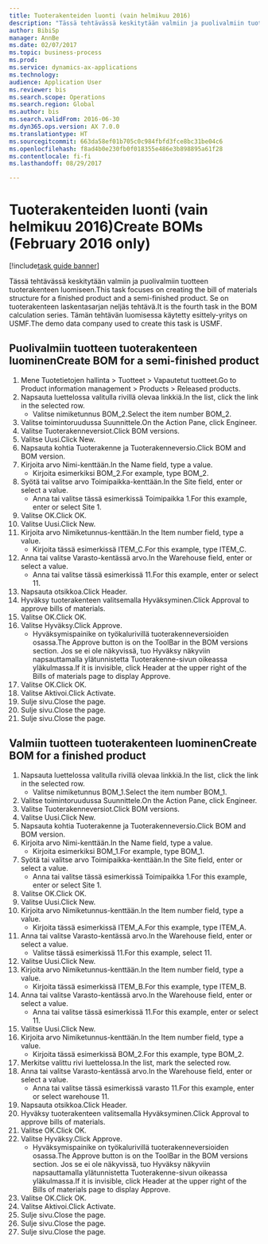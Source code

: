 ```yaml
--- 
title: Tuoterakenteiden luonti (vain helmikuu 2016)
description: "Tässä tehtävässä keskitytään valmiin ja puolivalmiin tuotteen tuoterakenteen luomiseen."
author: BibiSp
manager: AnnBe
ms.date: 02/07/2017
ms.topic: business-process
ms.prod: 
ms.service: dynamics-ax-applications
ms.technology: 
audience: Application User
ms.reviewer: bis
ms.search.scope: Operations
ms.search.region: Global
ms.author: bis
ms.search.validFrom: 2016-06-30
ms.dyn365.ops.version: AX 7.0.0
ms.translationtype: HT
ms.sourcegitcommit: 663da58ef01b705c0c984fbfd3fce8bc31be04c6
ms.openlocfilehash: f8ad4b0e230fb0f018355e486e3b898895a61f28
ms.contentlocale: fi-fi
ms.lasthandoff: 08/29/2017

---
```

# <a name="create-boms-february-2016-only"></a><span data-ttu-id="fa16d-103">Tuoterakenteiden luonti (vain helmikuu 2016)</span><span class="sxs-lookup"><span data-stu-id="fa16d-103">Create BOMs (February 2016 only)</span></span>

[!include[task guide banner](../../includes/task-guide-banner.md)]

<span data-ttu-id="fa16d-104">Tässä tehtävässä keskitytään valmiin ja puolivalmiin tuotteen tuoterakenteen luomiseen.</span><span class="sxs-lookup"><span data-stu-id="fa16d-104">This task focuses on creating the bill of materials structure for a finished product and a semi-finished product.</span></span> <span data-ttu-id="fa16d-105">Se on tuoterakenteen laskentasarjan neljäs tehtävä.</span><span class="sxs-lookup"><span data-stu-id="fa16d-105">It is the fourth task in the BOM calculation series.</span></span> <span data-ttu-id="fa16d-106">Tämän tehtävän luomisessa käytetty esittely-yritys on USMF.</span><span class="sxs-lookup"><span data-stu-id="fa16d-106">The demo data company used to create this task is USMF.</span></span>


## <a name="create-bom-for-a-semi-finished-product"></a><span data-ttu-id="fa16d-107">Puolivalmiin tuotteen tuoterakenteen luominen</span><span class="sxs-lookup"><span data-stu-id="fa16d-107">Create BOM for a semi-finished product</span></span>
1. <span data-ttu-id="fa16d-108">Mene Tuotetietojen hallinta > Tuotteet > Vapautetut tuotteet.</span><span class="sxs-lookup"><span data-stu-id="fa16d-108">Go to Product information management > Products > Released products.</span></span>
2. <span data-ttu-id="fa16d-109">Napsauta luettelossa valitulla rivillä olevaa linkkiä.</span><span class="sxs-lookup"><span data-stu-id="fa16d-109">In the list, click the link in the selected row.</span></span>
    * <span data-ttu-id="fa16d-110">Valitse nimiketunnus BOM_2.</span><span class="sxs-lookup"><span data-stu-id="fa16d-110">Select the item number BOM_2.</span></span>  
3. <span data-ttu-id="fa16d-111">Valitse toimintoruudussa Suunnittele.</span><span class="sxs-lookup"><span data-stu-id="fa16d-111">On the Action Pane, click Engineer.</span></span>
4. <span data-ttu-id="fa16d-112">Valitse Tuoterakenneversiot.</span><span class="sxs-lookup"><span data-stu-id="fa16d-112">Click BOM versions.</span></span>
5. <span data-ttu-id="fa16d-113">Valitse Uusi.</span><span class="sxs-lookup"><span data-stu-id="fa16d-113">Click New.</span></span>
6. <span data-ttu-id="fa16d-114">Napsauta kohtia Tuoterakenne ja Tuoterakenneversio.</span><span class="sxs-lookup"><span data-stu-id="fa16d-114">Click BOM and BOM version.</span></span>
7. <span data-ttu-id="fa16d-115">Kirjoita arvo Nimi-kenttään.</span><span class="sxs-lookup"><span data-stu-id="fa16d-115">In the Name field, type a value.</span></span>
    * <span data-ttu-id="fa16d-116">Kirjoita esimerkiksi BOM_2.</span><span class="sxs-lookup"><span data-stu-id="fa16d-116">For example, type BOM_2.</span></span>  
8. <span data-ttu-id="fa16d-117">Syötä tai valitse arvo Toimipaikka-kenttään.</span><span class="sxs-lookup"><span data-stu-id="fa16d-117">In the Site field, enter or select a value.</span></span>
    * <span data-ttu-id="fa16d-118">Anna tai valitse tässä esimerkissä Toimipaikka 1.</span><span class="sxs-lookup"><span data-stu-id="fa16d-118">For this example, enter or select Site 1.</span></span>  
9. <span data-ttu-id="fa16d-119">Valitse OK.</span><span class="sxs-lookup"><span data-stu-id="fa16d-119">Click OK.</span></span>
10. <span data-ttu-id="fa16d-120">Valitse Uusi.</span><span class="sxs-lookup"><span data-stu-id="fa16d-120">Click New.</span></span>
11. <span data-ttu-id="fa16d-121">Kirjoita arvo Nimiketunnus-kenttään.</span><span class="sxs-lookup"><span data-stu-id="fa16d-121">In the Item number field, type a value.</span></span>
    * <span data-ttu-id="fa16d-122">Kirjoita tässä esimerkissä ITEM_C.</span><span class="sxs-lookup"><span data-stu-id="fa16d-122">For this example, type ITEM_C.</span></span>  
12. <span data-ttu-id="fa16d-123">Anna tai valitse Varasto-kentässä arvo.</span><span class="sxs-lookup"><span data-stu-id="fa16d-123">In the Warehouse field, enter or select a value.</span></span>
    * <span data-ttu-id="fa16d-124">Anna tai valitse tässä esimerkissä 11.</span><span class="sxs-lookup"><span data-stu-id="fa16d-124">For this example, enter or select 11.</span></span>  
13. <span data-ttu-id="fa16d-125">Napsauta otsikkoa.</span><span class="sxs-lookup"><span data-stu-id="fa16d-125">Click Header.</span></span>
14. <span data-ttu-id="fa16d-126">Hyväksy tuoterakenteen valitsemalla Hyväksyminen.</span><span class="sxs-lookup"><span data-stu-id="fa16d-126">Click Approval to approve bills of materials.</span></span>
15. <span data-ttu-id="fa16d-127">Valitse OK.</span><span class="sxs-lookup"><span data-stu-id="fa16d-127">Click OK.</span></span>
16. <span data-ttu-id="fa16d-128">Valitse Hyväksy.</span><span class="sxs-lookup"><span data-stu-id="fa16d-128">Click Approve.</span></span>
    * <span data-ttu-id="fa16d-129">Hyväksymispainike on työkalurivillä tuoterakenneversioiden osassa.</span><span class="sxs-lookup"><span data-stu-id="fa16d-129">The Approve button is on the ToolBar in the  BOM versions section.</span></span> <span data-ttu-id="fa16d-130">Jos se ei ole näkyvissä, tuo Hyväksy näkyviin napsauttamalla ylätunnistetta Tuoterakenne-sivun oikeassa yläkulmassa.</span><span class="sxs-lookup"><span data-stu-id="fa16d-130">If it is invisible, click Header at the upper right of the Bills of materials page to display Approve.</span></span>  
17. <span data-ttu-id="fa16d-131">Valitse OK.</span><span class="sxs-lookup"><span data-stu-id="fa16d-131">Click OK.</span></span>
18. <span data-ttu-id="fa16d-132">Valitse Aktivoi.</span><span class="sxs-lookup"><span data-stu-id="fa16d-132">Click Activate.</span></span>
19. <span data-ttu-id="fa16d-133">Sulje sivu.</span><span class="sxs-lookup"><span data-stu-id="fa16d-133">Close the page.</span></span>
20. <span data-ttu-id="fa16d-134">Sulje sivu.</span><span class="sxs-lookup"><span data-stu-id="fa16d-134">Close the page.</span></span>
21. <span data-ttu-id="fa16d-135">Sulje sivu.</span><span class="sxs-lookup"><span data-stu-id="fa16d-135">Close the page.</span></span>

## <a name="create-bom-for-a-finished-product"></a><span data-ttu-id="fa16d-136">Valmiin tuotteen tuoterakenteen luominen</span><span class="sxs-lookup"><span data-stu-id="fa16d-136">Create BOM for a finished product</span></span>
1. <span data-ttu-id="fa16d-137">Napsauta luettelossa valitulla rivillä olevaa linkkiä.</span><span class="sxs-lookup"><span data-stu-id="fa16d-137">In the list, click the link in the selected row.</span></span>
    * <span data-ttu-id="fa16d-138">Valitse nimiketunnus BOM_1.</span><span class="sxs-lookup"><span data-stu-id="fa16d-138">Select the item number BOM_1.</span></span>  
2. <span data-ttu-id="fa16d-139">Valitse toimintoruudussa Suunnittele.</span><span class="sxs-lookup"><span data-stu-id="fa16d-139">On the Action Pane, click Engineer.</span></span>
3. <span data-ttu-id="fa16d-140">Valitse Tuoterakenneversiot.</span><span class="sxs-lookup"><span data-stu-id="fa16d-140">Click BOM versions.</span></span>
4. <span data-ttu-id="fa16d-141">Valitse Uusi.</span><span class="sxs-lookup"><span data-stu-id="fa16d-141">Click New.</span></span>
5. <span data-ttu-id="fa16d-142">Napsauta kohtia Tuoterakenne ja Tuoterakenneversio.</span><span class="sxs-lookup"><span data-stu-id="fa16d-142">Click BOM and BOM version.</span></span>
6. <span data-ttu-id="fa16d-143">Kirjoita arvo Nimi-kenttään.</span><span class="sxs-lookup"><span data-stu-id="fa16d-143">In the Name field, type a value.</span></span>
    * <span data-ttu-id="fa16d-144">Kirjoita esimerkiksi BOM_1.</span><span class="sxs-lookup"><span data-stu-id="fa16d-144">For example, type BOM_1.</span></span>  
7. <span data-ttu-id="fa16d-145">Syötä tai valitse arvo Toimipaikka-kenttään.</span><span class="sxs-lookup"><span data-stu-id="fa16d-145">In the Site field, enter or select a value.</span></span>
    * <span data-ttu-id="fa16d-146">Anna tai valitse tässä esimerkissä Toimipaikka 1.</span><span class="sxs-lookup"><span data-stu-id="fa16d-146">For this example, enter or select Site 1.</span></span>  
8. <span data-ttu-id="fa16d-147">Valitse OK.</span><span class="sxs-lookup"><span data-stu-id="fa16d-147">Click OK.</span></span>
9. <span data-ttu-id="fa16d-148">Valitse Uusi.</span><span class="sxs-lookup"><span data-stu-id="fa16d-148">Click New.</span></span>
10. <span data-ttu-id="fa16d-149">Kirjoita arvo Nimiketunnus-kenttään.</span><span class="sxs-lookup"><span data-stu-id="fa16d-149">In the Item number field, type a value.</span></span>
    * <span data-ttu-id="fa16d-150">Kirjoita tässä esimerkissä ITEM_A.</span><span class="sxs-lookup"><span data-stu-id="fa16d-150">For this example, type ITEM_A.</span></span>  
11. <span data-ttu-id="fa16d-151">Anna tai valitse Varasto-kentässä arvo.</span><span class="sxs-lookup"><span data-stu-id="fa16d-151">In the Warehouse field, enter or select a value.</span></span>
    * <span data-ttu-id="fa16d-152">Valitse tässä esimerkissä 11.</span><span class="sxs-lookup"><span data-stu-id="fa16d-152">For this example, select 11.</span></span>  
12. <span data-ttu-id="fa16d-153">Valitse Uusi.</span><span class="sxs-lookup"><span data-stu-id="fa16d-153">Click New.</span></span>
13. <span data-ttu-id="fa16d-154">Kirjoita arvo Nimiketunnus-kenttään.</span><span class="sxs-lookup"><span data-stu-id="fa16d-154">In the Item number field, type a value.</span></span>
    * <span data-ttu-id="fa16d-155">Kirjoita tässä esimerkissä ITEM_B.</span><span class="sxs-lookup"><span data-stu-id="fa16d-155">For this example, type ITEM_B.</span></span>  
14. <span data-ttu-id="fa16d-156">Anna tai valitse Varasto-kentässä arvo.</span><span class="sxs-lookup"><span data-stu-id="fa16d-156">In the Warehouse field, enter or select a value.</span></span>
    * <span data-ttu-id="fa16d-157">Anna tai valitse tässä esimerkissä 11.</span><span class="sxs-lookup"><span data-stu-id="fa16d-157">For this example, enter or select 11.</span></span>  
15. <span data-ttu-id="fa16d-158">Valitse Uusi.</span><span class="sxs-lookup"><span data-stu-id="fa16d-158">Click New.</span></span>
16. <span data-ttu-id="fa16d-159">Kirjoita arvo Nimiketunnus-kenttään.</span><span class="sxs-lookup"><span data-stu-id="fa16d-159">In the Item number field, type a value.</span></span>
    * <span data-ttu-id="fa16d-160">Kirjoita tässä esimerkissä BOM_2.</span><span class="sxs-lookup"><span data-stu-id="fa16d-160">For this example, type BOM_2.</span></span>  
17. <span data-ttu-id="fa16d-161">Merkitse valittu rivi luettelossa.</span><span class="sxs-lookup"><span data-stu-id="fa16d-161">In the list, mark the selected row.</span></span>
18. <span data-ttu-id="fa16d-162">Anna tai valitse Varasto-kentässä arvo.</span><span class="sxs-lookup"><span data-stu-id="fa16d-162">In the Warehouse field, enter or select a value.</span></span>
    * <span data-ttu-id="fa16d-163">Anna tai valitse tässä esimerkissä varasto 11.</span><span class="sxs-lookup"><span data-stu-id="fa16d-163">For this example, enter or select warehouse 11.</span></span>  
19. <span data-ttu-id="fa16d-164">Napsauta otsikkoa.</span><span class="sxs-lookup"><span data-stu-id="fa16d-164">Click Header.</span></span>
20. <span data-ttu-id="fa16d-165">Hyväksy tuoterakenteen valitsemalla Hyväksyminen.</span><span class="sxs-lookup"><span data-stu-id="fa16d-165">Click Approval to approve bills of materials.</span></span>
21. <span data-ttu-id="fa16d-166">Valitse OK.</span><span class="sxs-lookup"><span data-stu-id="fa16d-166">Click OK.</span></span>
22. <span data-ttu-id="fa16d-167">Valitse Hyväksy.</span><span class="sxs-lookup"><span data-stu-id="fa16d-167">Click Approve.</span></span>
    * <span data-ttu-id="fa16d-168">Hyväksymispainike on työkalurivillä tuoterakenneversioiden osassa.</span><span class="sxs-lookup"><span data-stu-id="fa16d-168">The Approve button is on the ToolBar in the  BOM versions section.</span></span> <span data-ttu-id="fa16d-169">Jos se ei ole näkyvissä, tuo Hyväksy näkyviin napsauttamalla ylätunnistetta Tuoterakenne-sivun oikeassa yläkulmassa.</span><span class="sxs-lookup"><span data-stu-id="fa16d-169">If it is invisible, click Header at the upper right of the Bills of materials page to display Approve.</span></span>  
23. <span data-ttu-id="fa16d-170">Valitse OK.</span><span class="sxs-lookup"><span data-stu-id="fa16d-170">Click OK.</span></span>
24. <span data-ttu-id="fa16d-171">Valitse Aktivoi.</span><span class="sxs-lookup"><span data-stu-id="fa16d-171">Click Activate.</span></span>
25. <span data-ttu-id="fa16d-172">Sulje sivu.</span><span class="sxs-lookup"><span data-stu-id="fa16d-172">Close the page.</span></span>
26. <span data-ttu-id="fa16d-173">Sulje sivu.</span><span class="sxs-lookup"><span data-stu-id="fa16d-173">Close the page.</span></span>
27. <span data-ttu-id="fa16d-174">Sulje sivu.</span><span class="sxs-lookup"><span data-stu-id="fa16d-174">Close the page.</span></span>


